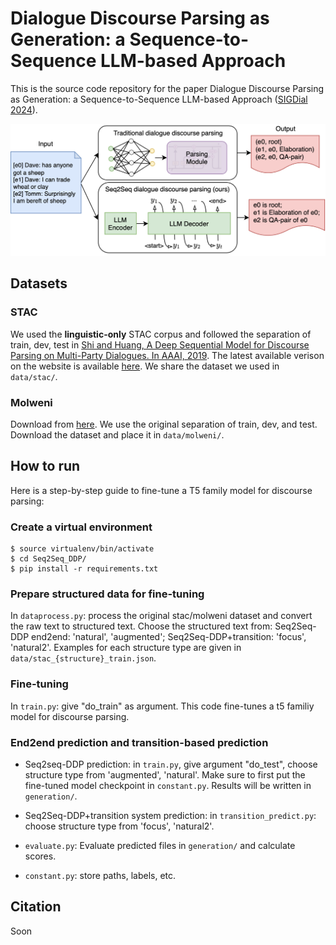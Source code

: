 # Dialogue Discourse Parsing as Generation: a Sequence-to-Sequence LLM-based Approach

This is the source code repository for the paper Dialogue Discourse Parsing as Generation: a Sequence-to-Sequence LLM-based Approach ([SIGDial 2024](https://2024.sigdial.org)).

<img src="./pic/seq2seq-disc-parse.png" alt="drawing" width="600"/>

## Datasets
### STAC
We used the **linguistic-only** STAC corpus and followed the separation of train, dev, test in [Shi and Huang, A Deep Sequential Model for Discourse Parsing on Multi-Party Dialogues. In AAAI, 2019](https://github.com/shizhouxing/DialogueDiscourseParsing).
The latest available verison on the website is available [here](https://www.irit.fr/STAC/corpus.html). 
We share the dataset we used in `data/stac/`.


### Molweni
Download from [here](https://github.com/HIT-SCIR/Molweni). We use the original separation of train, dev, and test.
Download the dataset and place it in `data/molweni/`. 

## How to run
Here is a step-by-step guide to fine-tune a T5 family model for discourse parsing:

### Create a virtual environment
```
$ source virtualenv/bin/activate
$ cd Seq2Seq_DDP/
$ pip install -r requirements.txt
```

### Prepare structured data for fine-tuning

In `dataprocess.py`: process the original stac/molweni dataset and convert the raw text to structured text.
Choose the structured text from: Seq2Seq-DDP end2end: 'natural', 'augmented'; Seq2Seq-DDP+transition: 'focus', 'natural2'.
Examples for each structure type are given in `data/stac_{structure}_train.json`.

### Fine-tuning

In `train.py`: give "do_train" as argument. 
This code fine-tunes a t5 familiy model for discourse parsing. 

### End2end prediction and transition-based prediction

- Seq2seq-DDP prediction: in `train.py`, give argument "do_test", choose structure type from 'augmented', 'natural'.
Make sure to first put the fine-tuned model checkpoint in `constant.py`. Results will be written in `generation/`.

- Seq2Seq-DDP+transition system prediction: in `transition_predict.py`: choose structure type from 'focus', 'natural2'.

- `evaluate.py`: Evaluate predicted files in `generation/` and calculate scores.

- `constant.py`: store paths, labels, etc.

## Citation
Soon